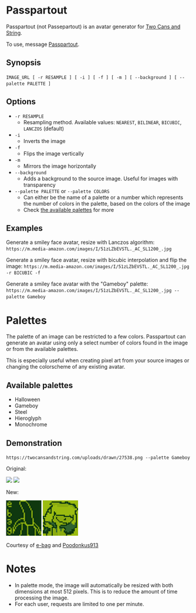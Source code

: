 # Passpartout

Passpartout (not Passepartout) is an avatar generator for [Two Cans and
String](https://twocansandstring.com).

To use, message [Passpartout](https://twocansandstring.com/users/passpartout).

## Synopsis

`IMAGE_URL [ -r RESAMPLE ] [ -i ] [ -f ] [ -m ] [ --background ] [ --palette
PALETTE ] `

## Options

* `-r RESAMPLE`
    * Resampling method. Available values: `NEAREST`, `BILINEAR`, `BICUBIC`,
      `LANCZOS` (default)
* `-i`
    * Inverts the image
* `-f`
    * Flips the image vertically
* `-m`
    * Mirrors the image horizontally
* `--background`
    * Adds a background to the source image. Useful for images with
      transparency
* `--palette PALETTE` or `--palette COLORS`
    * Can either be the name of a palette or a number which represents the
      number of colors in the palette, based on the colors of the image
    * Check [the available palettes](#available-palettes) for more


## Examples

Generate a smiley face avatar, resize with Lanczos algorithm:
`https://m.media-amazon.com/images/I/51zLZbEVSTL._AC_SL1200_.jpg`

Generate a smiley face avatar, resize with bicubic interpolation and flip the
image:
`https://m.media-amazon.com/images/I/51zLZbEVSTL._AC_SL1200_.jpg -r BICUBIC -f`

Generate a smiley face avatar with the "Gameboy" palette:
`https://m.media-amazon.com/images/I/51zLZbEVSTL._AC_SL1200_.jpg --palette Gameboy`

# Palettes

The palette of an image can be restricted to a few colors. Passpartout can
generate an avatar using only a select number of colors found in the image or
from the available palettes.

This is especially useful when creating pixel art from your source images or
changing the colorscheme of any existing avatar.

## Available palettes

* Halloween
* Gameboy
* Steel
* Hieroglyph
* Monochrome

## Demonstration

`https://twocansandstring.com/uploads/drawn/27538.png --palette Gameboy`

Original:

![](https://twocansandstring.com/uploads/drawn/27538.png)
![](https://twocansandstring.com/uploads/drawn/27516.png)

New:

![](./assets/ebag-gameboy.png)
![](./assets/poodonkus-gameboy.png)

Courtesy of [e-bag](https://twocansandstring.com/users/ebag) and
[Poodonkus913](https://twocansandstring.com/users/poodonkus913)

# Notes

* In palette mode, the image will automatically be resized with both dimensions
  at most 512 pixels. This is to reduce the amount of time processing the
  image.
* For each user, requests are limited to one per minute.
